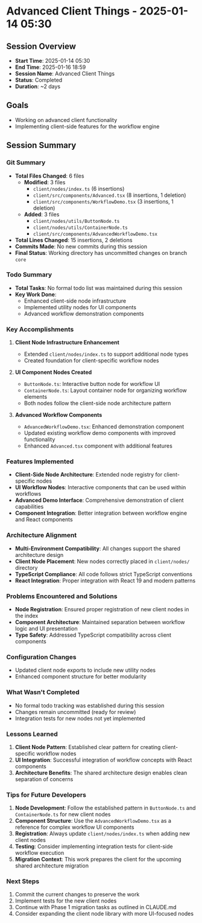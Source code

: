 # Advanced Client Things - 2025-01-14 05:30

## Session Overview
- **Start Time**: 2025-01-14 05:30
- **End Time**: 2025-01-16 18:59
- **Session Name**: Advanced Client Things
- **Status**: Completed
- **Duration**: ~2 days

## Goals
- Working on advanced client functionality
- Implementing client-side features for the workflow engine

## Session Summary

### Git Summary
- **Total Files Changed**: 6 files
  - **Modified**: 3 files
    - `client/nodes/index.ts` (6 insertions)
    - `client/src/components/Advanced.tsx` (8 insertions, 1 deletion)
    - `client/src/components/WorkflowDemo.tsx` (3 insertions, 1 deletion)
  - **Added**: 3 files
    - `client/nodes/utils/ButtonNode.ts`
    - `client/nodes/utils/ContainerNode.ts`
    - `client/src/components/AdvancedWorkflowDemo.tsx`
- **Total Lines Changed**: 15 insertions, 2 deletions
- **Commits Made**: No new commits during this session
- **Final Status**: Working directory has uncommitted changes on branch `core`

### Todo Summary
- **Total Tasks**: No formal todo list was maintained during this session
- **Key Work Done**:
  - Enhanced client-side node infrastructure
  - Implemented utility nodes for UI components
  - Advanced workflow demonstration components

### Key Accomplishments
1. **Client Node Infrastructure Enhancement**
   - Extended `client/nodes/index.ts` to support additional node types
   - Created foundation for client-specific workflow nodes

2. **UI Component Nodes Created**
   - `ButtonNode.ts`: Interactive button node for workflow UI
   - `ContainerNode.ts`: Layout container node for organizing workflow elements
   - Both nodes follow the client-side node architecture pattern

3. **Advanced Workflow Components**
   - `AdvancedWorkflowDemo.tsx`: Enhanced demonstration component
   - Updated existing workflow demo components with improved functionality
   - Enhanced `Advanced.tsx` component with additional features

### Features Implemented
- **Client-Side Node Architecture**: Extended node registry for client-specific nodes
- **UI Workflow Nodes**: Interactive components that can be used within workflows
- **Advanced Demo Interface**: Comprehensive demonstration of client capabilities
- **Component Integration**: Better integration between workflow engine and React components

### Architecture Alignment
- **Multi-Environment Compatibility**: All changes support the shared architecture design
- **Client Node Placement**: New nodes correctly placed in `client/nodes/` directory
- **TypeScript Compliance**: All code follows strict TypeScript conventions
- **React Integration**: Proper integration with React 19 and modern patterns

### Problems Encountered and Solutions
- **Node Registration**: Ensured proper registration of new client nodes in the index
- **Component Architecture**: Maintained separation between workflow logic and UI presentation
- **Type Safety**: Addressed TypeScript compatibility across client components

### Configuration Changes
- Updated client node exports to include new utility nodes
- Enhanced component structure for better modularity

### What Wasn't Completed
- No formal todo tracking was established during this session
- Changes remain uncommitted (ready for review)
- Integration tests for new nodes not yet implemented

### Lessons Learned
1. **Client Node Pattern**: Established clear pattern for creating client-specific workflow nodes
2. **UI Integration**: Successful integration of workflow concepts with React components
3. **Architecture Benefits**: The shared architecture design enables clean separation of concerns

### Tips for Future Developers
1. **Node Development**: Follow the established pattern in `ButtonNode.ts` and `ContainerNode.ts` for new client nodes
2. **Component Structure**: Use the `AdvancedWorkflowDemo.tsx` as a reference for complex workflow UI components
3. **Registration**: Always update `client/nodes/index.ts` when adding new client nodes
4. **Testing**: Consider implementing integration tests for client-side workflow execution
5. **Migration Context**: This work prepares the client for the upcoming shared architecture migration

### Next Steps
1. Commit the current changes to preserve the work
2. Implement tests for the new client nodes
3. Continue with Phase 1 migration tasks as outlined in CLAUDE.md
4. Consider expanding the client node library with more UI-focused nodes
